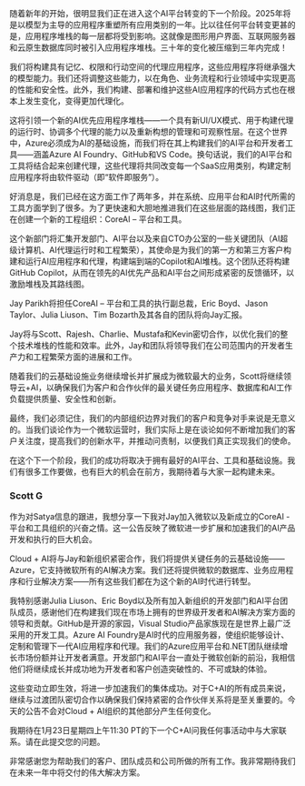 随着新年的开始，很明显我们正在进入这个AI平台转变的下一个阶段。2025年将是以模型为主导的应用程序重塑所有应用类别的一年。比以往任何平台转变更甚的是，应用程序堆栈的每一层都将受到影响。这就像是图形用户界面、互联网服务器和云原生数据库同时被引入应用程序堆栈。三十年的变化被压缩到三年内完成！

我们将构建具有记忆、权限和行动空间的代理应用程序，这些应用程序将继承强大的模型能力。我们还将调整这些能力，以在角色、业务流程和行业领域中实现更高的性能和安全性。此外，我们构建、部署和维护这些AI应用程序的代码方式也在根本上发生变化，变得更加代理化。

这将引领一个新的AI优先应用程序堆栈——一个具有新UI/UX模式、用于构建代理的运行时、协调多个代理的能力以及重新构想的管理和可观察性层。在这个世界中，Azure必须成为AI的基础设施，而我们将在其上构建我们的AI平台和开发者工具——涵盖Azure AI Foundry、GitHub和VS Code。换句话说，我们的AI平台和工具将结合起来创建代理，这些代理将共同改变每一个SaaS应用类别，构建定制应用程序将由软件驱动（即“软件即服务”）。

好消息是，我们已经在这方面工作了两年多，并在系统、应用平台和AI时代所需的工具方面学到了很多。为了更快速和大胆地推进我们在这些层面的路线图，我们正在创建一个新的工程组织：CoreAI – 平台和工具。

这个新部门将汇集开发部门、AI平台以及来自CTO办公室的一些关键团队（AI超级计算机、AI代理运行时和工程繁荣），其使命是为我们的第一方和第三方客户构建和运行AI应用程序和代理，构建端到端的Copilot和AI堆栈。这个团队还将构建GitHub Copilot，从而在领先的AI优先产品和AI平台之间形成紧密的反馈循环，以激励堆栈及其路线图。

Jay Parikh将担任CoreAI – 平台和工具的执行副总裁，Eric Boyd、Jason Taylor、Julia Liuson、Tim Bozarth及其各自的团队将向Jay汇报。

Jay将与Scott、Rajesh、Charlie、Mustafa和Kevin密切合作，以优化我们的整个技术堆栈的性能和效率。此外，Jay和团队将领导我们在公司范围内的开发者生产力和工程繁荣方面的进展和工作。

随着我们的云基础设施业务继续增长并扩展成为微软最大的业务，Scott将继续领导云+AI，以确保我们为客户和合作伙伴的最关键任务应用程序、数据库和AI工作负载提供质量、安全性和创新。

最终，我们必须记住，我们的内部组织边界对我们的客户和竞争对手来说是无意义的。当我们谈论作为一个微软运营时，我们实际上是在谈论如何不断增加我们的客户关注度，提高我们的创新水平，并推动问责制，以便我们真正实现我们的使命。

在这个下一个阶段，我们的成功将取决于拥有最好的AI平台、工具和基础设施。我们有很多工作要做，也有巨大的机会在前方，我期待着与大家一起构建未来。

### Scott G

作为对Satya信息的跟进，我想分享一下我对Jay加入微软以及新成立的CoreAI - 平台和工具组织的兴奋之情。这一公告反映了微软进一步扩展和加速我们的AI产品开发和执行的巨大机会。

Cloud + AI将与Jay和新组织紧密合作，我们将提供关键任务的云基础设施——Azure，它支持微软所有的AI解决方案。我们还将提供微软的数据库、业务应用程序和行业解决方案——所有这些我们都在为这个新的AI时代进行转型。

我特别感谢Julia Liuson、Eric Boyd以及所有加入新组织的开发部门和AI平台团队成员，感谢他们在构建我们现在市场上拥有的世界级开发者和AI解决方案方面的领导和贡献。GitHub是开源的家园，Visual Studio产品家族现在是世界上最广泛采用的开发工具。Azure AI Foundry是AI时代的应用服务器，使组织能够设计、定制和管理下一代AI应用程序和代理。我们的Azure应用平台和.NET团队继续增长市场份额并让开发者满意。开发部门和AI平台一直处于微软创新的前沿，我相信他们将继续成长并成功地为开发者和客户创造突破性的、不可或缺的体验。

这些变动立即生效，将进一步加速我们的集体成功。对于C+AI的所有成员来说，继续与过渡团队密切合作以确保我们保持紧密的合作伙伴关系将是至关重要的。今天的公告不会对Cloud + AI组织的其他部分产生任何变化。

我期待在1月23日星期四上午11:30 PT的下一个C+AI问我任何事活动中与大家联系。请在此提交您的问题。

非常感谢您为帮助我们的客户、团队成员和公司所做的所有工作。我非常期待我们在未来一年中将交付的伟大解决方案。
